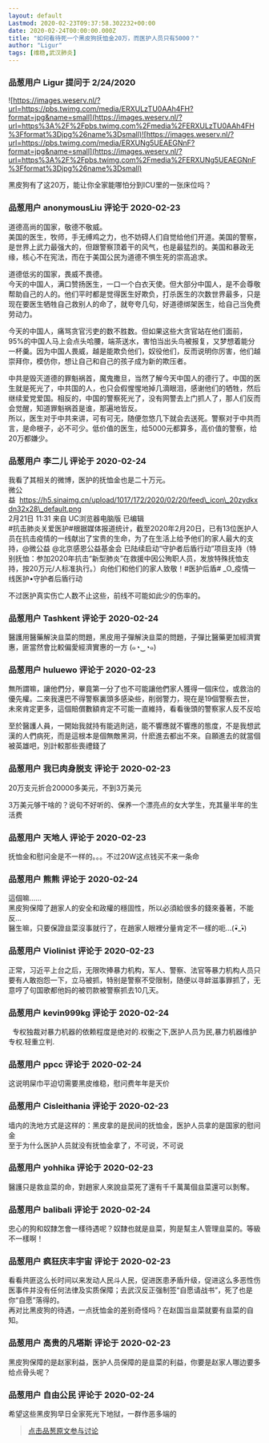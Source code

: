 ```yaml
---
layout: default
Lastmod: 2020-02-23T09:37:58.302232+00:00
date: 2020-02-24T00:00:00.000Z
title: "如何看待死一个黑皮狗抚恤金20万，而医护人员只有5000？"
author: "Ligur"
tags: [维稳,武汉肺炎]
---
```



### 品葱用户 **Ligur** 提问于 2/24/2020
    
![https://images.weserv.nl/?url=https://pbs.twimg.com/media/ERXULzTU0AAh4FH?format=jpg&name=small](https://images.weserv.nl/?url=https%3A%2F%2Fpbs.twimg.com%2Fmedia%2FERXULzTU0AAh4FH%3Fformat%3Djpg%26name%3Dsmall)![https://images.weserv.nl/?url=https://pbs.twimg.com/media/ERXUNg5UEAEGNnF?format=jpg&name=small](https://images.weserv.nl/?url=https%3A%2F%2Fpbs.twimg.com%2Fmedia%2FERXUNg5UEAEGNnF%3Fformat%3Djpg%26name%3Dsmall)  
  
黑皮狗有了这20万，能让你全家能哪怕分到ICU里的一张床位吗？
    
                

### 品葱用户 **anonymousLiu** 评论于 2020-02-23
        
道德高尚的国家，敬德不敬威。  
美国的医生，牧师，手无缚鸡之力，也不妨碍人们自觉给他们开道。美国的警察，是世界上武力最强大的，但跟警察顶着干的风气，也是最猛烈的。美国和暴政无缘，核心不在宪法，而在于美国公民为道德不惧生死的崇高追求。  
  
道德低劣的国家，畏威不畏德。  
今天的中国人，满口赞扬医生，一口一个白衣天使。但大部分中国人，是不会尊敬帮助自己的人的。他们平时都是觉得医生好欺负，打杀医生的次数世界最多，只是现在要医生牺牲自己救别人的命了，就夸夸几句，好道德绑架医生，给自己当免费劳动力。  
  
今天的中国人，痛骂贪官污吏的数不胜数。但如果这些大贪官站在他们面前，95%的中国人马上会点头哈腰，端茶送水，害怕当出头鸟被报复，又梦想着能分一杯羹。因为中国人畏威，越是能欺负他们，奴役他们，反而说明你厉害，他们越崇拜你，模仿你，想让自己和自己的孩子成为新的欺压者。  
  
中共是毁灭道德的罪魁祸首，魔鬼撒旦，当然了解今天中国人的德行了。中国的医生就是死光了，中共国的人，也只会假惺惺地掉几滴眼泪，感谢他们的牺牲，然后继续爱党爱国。相反的，中国的警察死光了，没有网警去上门抓人了，那人们反而会觉醒，知道罪魁祸首是谁，那遍地皆反。  
所以，医生对于中共来讲，可有可无，随便忽悠几下就会去送死。警察对于中共而言，是命根子，必不可少。低价值的医生，给5000元都算多，高价值的警察，给20万都嫌少。
        
                

### 品葱用户 **李二儿** 评论于 2020-02-24
        
我看了其相关的微博，医护的抚恤金也是二十万元。  
微公益  https://h5.sinaimg.cn/upload/1017/172/2020/02/20/feed\_icon\_20zydkxdn32x28\_default.png  
2月21日 11:31 来自 UC浏览器电脑版 已编辑  
#抗击肺炎关爱医护#根据媒体报道统计，截至2020年2月20日，已有13位医护人员在抗击疫情的一线献出了宝贵的生命，为了在生活上给予他们的家人最大的支持，@微公益 @北京感恩公益基金会 已陆续启动“守护者后盾行动”项目支持（特别抚恤：参加2020年抗击“新型肺炎”在救援中因公殉职人员，发放特殊抚恤支持，按20万元/人标准执行。）向他们和他们的家人致敬！#医护后盾# _O_疫情一线医护•守护者后盾行动  
  
不过医护真实伤亡人数不止这些，前线不可能如此少的伤率的。
        
                

### 品葱用户 **Tashkent** 评论于 2020-02-24
        
醫護用醫藥解決韭菜的問題，黑皮用子彈解決韭菜的問題，子彈比醫藥更加經濟實惠，匪當然會比較偏愛經濟實惠的一方 (๑◔‿◔๑)
        
                

### 品葱用户 **huluewo** 评论于 2020-02-23
        
無所謂嘛，讓他們分，畢竟第一分了也不可能讓他們家人獲得一個床位，或救治的優先權。二來我還巴不得警察裏頭多感染些，削弱警力，現在是19個警察去世，未來肯定更多，這個賠償數額肯定不可能一直維持，看看後頭的警察家人反不反哈  
  
至於醫護人員，一開始我就持有能逃則逃，能不響應就不響應的態度，不是我想武漢的人們病死，而是這根本是個無敵黑洞，什麽進去都出不來。自願進去的就當個被英雄吧，別計較那些喪禮錢了
        
                

### 品葱用户 **我已肉身脱支** 评论于 2020-02-23
        
20万支元折合20000多美元，不到3万美元  
  
3万美元够干啥的？说句不好听的、保养一个漂亮点的女大学生，充其量半年的生活费
        
                

### 品葱用户 **天地人** 评论于 2020-02-23
        
抚恤金和慰问金是不一样的。。。不过20W这点钱买不来一条命
        
                

### 品葱用户 **熊熊** 评论于 2020-02-24
        
這個嘛……  
黑皮狗保障了趙家人的安全和政權的穩固性，所以必須給很多的錢來養著，不能反…  
醫生嘛，只要保證韭菜沒事就行了，在趙家人眼裡分量肯定不一樣的呃…(•ิ\_•ิ)
        
                

### 品葱用户 **Violinist** 评论于 2020-02-23
        
正常，习近平上台之后，无限吹捧暴力机构，军人、警察、法官等暴力机构人员只要有人敢抱怨一下，立马被抓，特别是警察不受限制，随便以寻衅滋事罪抓了，无意哼了句国歌都他妈的被罚款被警察抓去10几天。
        
                

### 品葱用户 **kevin999kg** 评论于 2020-02-24
        
  专权独裁对暴力机器的依赖程度是绝对的.权衡之下,医护人员为民,暴力机器维护专权.轻重立判.
        
                

### 品葱用户 **ppcc** 评论于 2020-02-24
        
这说明屎巾平迫切需要黑皮维稳，慰问费年年是天价
        
                

### 品葱用户 **Cisleithania** 评论于 2020-02-23
        
墙内的洗地方式是这样的：黑皮拿的是民间的抚恤金，医护人员拿的是国家的慰问金  
至于为什么医护人员就没有抚恤金拿了，不可说，不可说
        
                

### 品葱用户 **yohhika** 评论于 2020-02-23
        
醫護只是救韭菜的命，對趙家人來說韭菜死了還有千千萬萬個韭菜還可以剝奪。
        
                

### 品葱用户 **balibali** 评论于 2020-02-24
        
忠心的狗和奴隸怎會一樣待遇呢？奴隸也就是韭菜，狗是幫主人管理韭菜的。等級不一樣啊！
        
                

### 品葱用户 **疯狂庆丰宇宙** 评论于 2020-02-23
        
看看共匪这么长时间以来发动人民斗人民，促进医患矛盾升级，促进这么多恶性伤医事件并没有任何法律及实质保障；去武汉反正强制签“自愿请战书”，死了也是你“自愿”落得的。  
再对比黑皮狗的待遇，一点抚恤金的差别奇怪吗？在赵国当韭菜就要有韭菜的自知。
        
                

### 品葱用户 **高贵的凡塔斯** 评论于 2020-02-23
        
黑皮狗保障的是赵家利益，医护人员保障的是韭菜的利益，你要是赵家人哪边要多给点骨头呢？
        
                

### 品葱用户 **自由公民** 评论于 2020-02-24
        
希望这些黑皮狗早日全家死光下地狱，一群作恶多端的
        
                





> [点击品葱原文参与讨论](https://pincong.rocks/question/19192)

